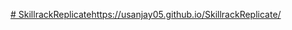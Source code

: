 [# SkillrackReplicate](https://usanjay05.github.io/SkillrackReplicate/)https://usanjay05.github.io/SkillrackReplicate/
